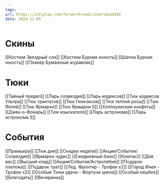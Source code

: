 ```yaml
---
tags: 
url: https://infiplay.com/forum/thread/view?id=24281
date: 2024-11-05
---
```

# Скины
[[Костюм Звездный сон]]
[[Костюм Бурная юность]]
[[Шапка Бурная юность]]
[[Планер Бумажный журавлик]]

# Тюки
[[Тайный предел]]
[[Ларь созвездия]]
[[Ларь кодексов]]
[[Тюк кодексов Ультра]]
[[Тюк трактатов]]
[[Тюк Генезисов]]
[[Тюк теплой росы]]
[[Тюк Янпей]]
[[Тюк Ярмарки]]
[[Тюк Ярмарки S]]
[[Хэллоуинские конфеты]]
[[Джек-о-Фонарь]]
[[Тюк изыскателя]]
[[Ларь астронома]]
[[Ларь астронома S]]



# События
[[Премьера]]
[[Тюк дня]]
[[Скидки недели]]
[[Акции/События/Созвездия]]
[[Ярмарка чудес]]
[[Ежедневный банк]]
[[Компас]]
[[Для вас]]
[[Высший клад]]
[[Акции/События/Астролябия]]
[[Подарок платежа]]
[[Подарок трат]]
[[Лед. Фронтир - Трофеи х2]]
[[Город Инея  - Трофеи х2]]
[[Особые Тюки удачи - Фортуна цикла]]
[[Особый кэшбек]]
[[Благодать]]
[[Вечеринка]]